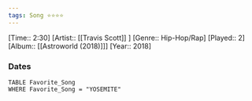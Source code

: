 ```yaml
---
tags: Song ⭐⭐⭐⭐ 
---
```

[Time:: 2:30]
[Artist:: [[Travis Scott]] ]
[Genre:: Hip-Hop/Rap]
[Played:: 2]
[Album:: [[Astroworld (2018)]]]
[Year:: 2018]
### Dates
````dataview
TABLE Favorite_Song
WHERE Favorite_Song = "YOSEMITE"
````